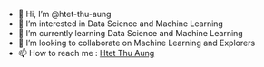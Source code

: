 - 👋 Hi, I’m @htet-thu-aung
- 👀 I’m interested in Data Science and Machine Learning
- 🌱 I’m currently learning Data Science and Machine Learning
- 💞️ I’m looking to collaborate on Machine Learning and  Explorers
- 📫 How to reach me :  [Htet Thu Aung](https://www.linkedin.com/in/htetthuaung/)

<!---
htet-thu-aung/htet-thu-aung is a ✨ special ✨ repository because its `README.md` (this file) appears on your GitHub profile.
You can click the Preview link to take a look at your changes.
--->
